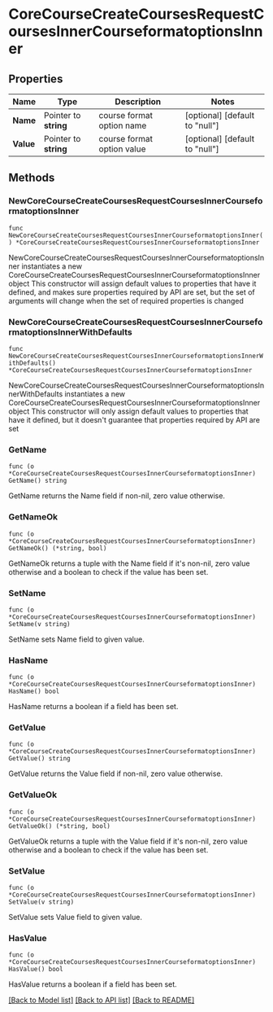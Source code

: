 # CoreCourseCreateCoursesRequestCoursesInnerCourseformatoptionsInner

## Properties

Name | Type | Description | Notes
------------ | ------------- | ------------- | -------------
**Name** | Pointer to **string** | course format option name | [optional] [default to "null"]
**Value** | Pointer to **string** | course format option value | [optional] [default to "null"]

## Methods

### NewCoreCourseCreateCoursesRequestCoursesInnerCourseformatoptionsInner

`func NewCoreCourseCreateCoursesRequestCoursesInnerCourseformatoptionsInner() *CoreCourseCreateCoursesRequestCoursesInnerCourseformatoptionsInner`

NewCoreCourseCreateCoursesRequestCoursesInnerCourseformatoptionsInner instantiates a new CoreCourseCreateCoursesRequestCoursesInnerCourseformatoptionsInner object
This constructor will assign default values to properties that have it defined,
and makes sure properties required by API are set, but the set of arguments
will change when the set of required properties is changed

### NewCoreCourseCreateCoursesRequestCoursesInnerCourseformatoptionsInnerWithDefaults

`func NewCoreCourseCreateCoursesRequestCoursesInnerCourseformatoptionsInnerWithDefaults() *CoreCourseCreateCoursesRequestCoursesInnerCourseformatoptionsInner`

NewCoreCourseCreateCoursesRequestCoursesInnerCourseformatoptionsInnerWithDefaults instantiates a new CoreCourseCreateCoursesRequestCoursesInnerCourseformatoptionsInner object
This constructor will only assign default values to properties that have it defined,
but it doesn't guarantee that properties required by API are set

### GetName

`func (o *CoreCourseCreateCoursesRequestCoursesInnerCourseformatoptionsInner) GetName() string`

GetName returns the Name field if non-nil, zero value otherwise.

### GetNameOk

`func (o *CoreCourseCreateCoursesRequestCoursesInnerCourseformatoptionsInner) GetNameOk() (*string, bool)`

GetNameOk returns a tuple with the Name field if it's non-nil, zero value otherwise
and a boolean to check if the value has been set.

### SetName

`func (o *CoreCourseCreateCoursesRequestCoursesInnerCourseformatoptionsInner) SetName(v string)`

SetName sets Name field to given value.

### HasName

`func (o *CoreCourseCreateCoursesRequestCoursesInnerCourseformatoptionsInner) HasName() bool`

HasName returns a boolean if a field has been set.

### GetValue

`func (o *CoreCourseCreateCoursesRequestCoursesInnerCourseformatoptionsInner) GetValue() string`

GetValue returns the Value field if non-nil, zero value otherwise.

### GetValueOk

`func (o *CoreCourseCreateCoursesRequestCoursesInnerCourseformatoptionsInner) GetValueOk() (*string, bool)`

GetValueOk returns a tuple with the Value field if it's non-nil, zero value otherwise
and a boolean to check if the value has been set.

### SetValue

`func (o *CoreCourseCreateCoursesRequestCoursesInnerCourseformatoptionsInner) SetValue(v string)`

SetValue sets Value field to given value.

### HasValue

`func (o *CoreCourseCreateCoursesRequestCoursesInnerCourseformatoptionsInner) HasValue() bool`

HasValue returns a boolean if a field has been set.


[[Back to Model list]](../README.md#documentation-for-models) [[Back to API list]](../README.md#documentation-for-api-endpoints) [[Back to README]](../README.md)


